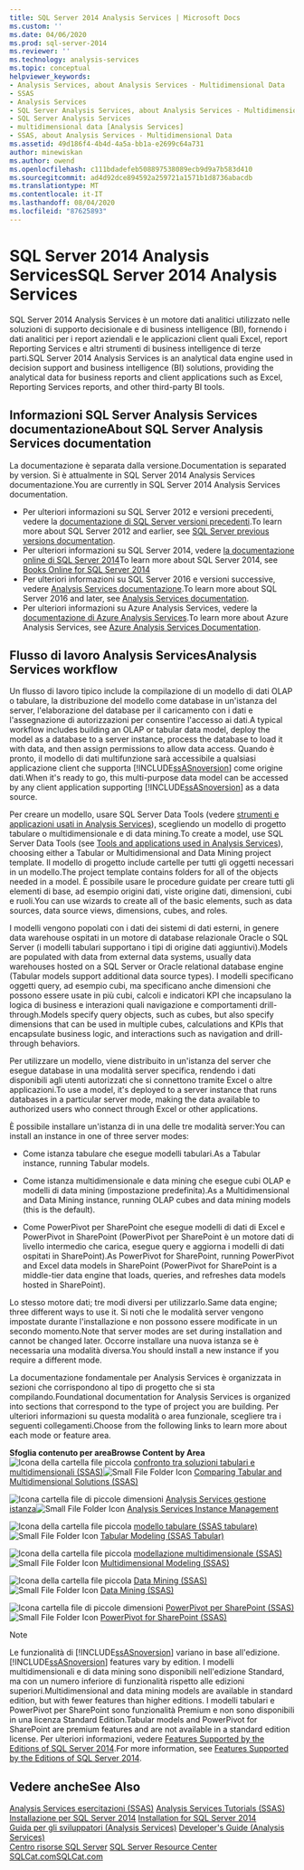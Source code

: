 ```yaml
---
title: SQL Server 2014 Analysis Services | Microsoft Docs
ms.custom: ''
ms.date: 04/06/2020
ms.prod: sql-server-2014
ms.reviewer: ''
ms.technology: analysis-services
ms.topic: conceptual
helpviewer_keywords:
- Analysis Services, about Analysis Services - Multidimensional Data
- SSAS
- Analysis Services
- SQL Server Analysis Services, about Analysis Services - Multidimensional Data
- SQL Server Analysis Services
- multidimensional data [Analysis Services]
- SSAS, about Analysis Services - Multidimensional Data
ms.assetid: 49d186f4-4b4d-4a5a-bb1a-e2699c64a731
author: minewiskan
ms.author: owend
ms.openlocfilehash: c111bdadefeb508897538089ecb9d9a7b583d410
ms.sourcegitcommit: ad4d92dce894592a259721a1571b1d8736abacdb
ms.translationtype: MT
ms.contentlocale: it-IT
ms.lasthandoff: 08/04/2020
ms.locfileid: "87625893"
---
```

# <a name="sql-server-2014-analysis-services"></a><span data-ttu-id="5d571-102">SQL Server 2014 Analysis Services</span><span class="sxs-lookup"><span data-stu-id="5d571-102">SQL Server 2014 Analysis Services</span></span>

  <span data-ttu-id="5d571-103">SQL Server 2014 Analysis Services è un motore dati analitici utilizzato nelle soluzioni di supporto decisionale e di business intelligence (BI), fornendo i dati analitici per i report aziendali e le applicazioni client quali Excel, report Reporting Services e altri strumenti di business intelligence di terze parti.</span><span class="sxs-lookup"><span data-stu-id="5d571-103">SQL Server 2014 Analysis Services is an analytical data engine used in decision support and business intelligence (BI) solutions, providing the analytical data for business reports and client applications such as Excel, Reporting Services reports, and other third-party BI tools.</span></span> 

## <a name="about-sql-server-analysis-services-documentation"></a><span data-ttu-id="5d571-104">Informazioni SQL Server Analysis Services documentazione</span><span class="sxs-lookup"><span data-stu-id="5d571-104">About SQL Server Analysis Services documentation</span></span>

<span data-ttu-id="5d571-105">La documentazione è separata dalla versione.</span><span class="sxs-lookup"><span data-stu-id="5d571-105">Documentation is separated by version.</span></span> <span data-ttu-id="5d571-106">Si è attualmente in SQL Server 2014 Analysis Services documentazione.</span><span class="sxs-lookup"><span data-stu-id="5d571-106">You are currently in SQL Server 2014 Analysis Services documentation.</span></span>

- <span data-ttu-id="5d571-107">Per ulteriori informazioni su SQL Server 2012 e versioni precedenti, vedere la [documentazione di SQL Server versioni precedenti](https://docs.microsoft.com/previous-versions/sql/).</span><span class="sxs-lookup"><span data-stu-id="5d571-107">To learn more about SQL Server 2012 and earlier, see [SQL Server previous versions documentation](https://docs.microsoft.com/previous-versions/sql/).</span></span>
- <span data-ttu-id="5d571-108">Per ulteriori informazioni su SQL Server 2014, vedere [la documentazione online di SQL Server 2014](../index.yml)</span><span class="sxs-lookup"><span data-stu-id="5d571-108">To learn more about SQL Server 2014, see [Books Online for SQL Server 2014](../index.yml)</span></span>
- <span data-ttu-id="5d571-109">Per ulteriori informazioni su SQL Server 2016 e versioni successive, vedere [Analysis Services documentazione](https://docs.microsoft.com/analysis-services/).</span><span class="sxs-lookup"><span data-stu-id="5d571-109">To learn more about SQL Server 2016 and later, see [Analysis Services documentation](https://docs.microsoft.com/analysis-services/).</span></span>
- <span data-ttu-id="5d571-110">Per ulteriori informazioni su Azure Analysis Services, vedere la [documentazione di Azure Analysis Services](https://docs.microsoft.com/azure/analysis-services/).</span><span class="sxs-lookup"><span data-stu-id="5d571-110">To learn more about Azure Analysis Services, see [Azure Analysis Services Documentation](https://docs.microsoft.com/azure/analysis-services/).</span></span>

## <a name="analysis-services-workflow"></a><span data-ttu-id="5d571-111">Flusso di lavoro Analysis Services</span><span class="sxs-lookup"><span data-stu-id="5d571-111">Analysis Services workflow</span></span>

<span data-ttu-id="5d571-112">Un flusso di lavoro tipico include la compilazione di un modello di dati OLAP o tabulare, la distribuzione del modello come database in un'istanza del server, l'elaborazione del database per il caricamento con i dati e l'assegnazione di autorizzazioni per consentire l'accesso ai dati.</span><span class="sxs-lookup"><span data-stu-id="5d571-112">A typical workflow includes building an OLAP or tabular data model, deploy the model as a database to a server instance, process the database to load it with data, and then assign permissions to allow data access.</span></span> <span data-ttu-id="5d571-113">Quando è pronto, il modello di dati multifunzione sarà accessibile a qualsiasi applicazione client che supporta [!INCLUDE[ssASnoversion](../includes/ssasnoversion-md.md)] come origine dati.</span><span class="sxs-lookup"><span data-stu-id="5d571-113">When it's ready to go, this multi-purpose data model can be accessed by any client application supporting [!INCLUDE[ssASnoversion](../includes/ssasnoversion-md.md)] as a data source.</span></span>  
  
 <span data-ttu-id="5d571-114">Per creare un modello, usare SQL Server Data Tools (vedere [strumenti e applicazioni usati in Analysis Services](tools-and-applications-used-in-analysis-services.md)), scegliendo un modello di progetto tabulare o multidimensionale e di data mining.</span><span class="sxs-lookup"><span data-stu-id="5d571-114">To create a model, use SQL Server Data Tools (see [Tools and applications used in Analysis Services](tools-and-applications-used-in-analysis-services.md)), choosing either a Tabular or Multidimensional and Data Mining project template.</span></span> <span data-ttu-id="5d571-115">Il modello di progetto include cartelle per tutti gli oggetti necessari in un modello.</span><span class="sxs-lookup"><span data-stu-id="5d571-115">The project template contains folders for all of the objects needed in a model.</span></span> <span data-ttu-id="5d571-116">È possibile usare le procedure guidate per creare tutti gli elementi di base, ad esempio origini dati, viste origine dati, dimensioni, cubi e ruoli.</span><span class="sxs-lookup"><span data-stu-id="5d571-116">You can use wizards to create all of the basic elements, such as data sources, data source views, dimensions, cubes, and roles.</span></span>  
  
 <span data-ttu-id="5d571-117">I modelli vengono popolati con i dati dei sistemi di dati esterni, in genere data warehouse ospitati in un motore di database relazionale Oracle o SQL Server (i modelli tabulari supportano i tipi di origine dati aggiuntivi).</span><span class="sxs-lookup"><span data-stu-id="5d571-117">Models are populated with data from external data systems, usually data warehouses hosted on a SQL Server or Oracle relational database engine (Tabular models support additional data source types).</span></span> <span data-ttu-id="5d571-118">I modelli specificano oggetti query, ad esempio cubi, ma specificano anche dimensioni che possono essere usate in più cubi, calcoli e indicatori KPI che incapsulano la logica di business e interazioni quali navigazione e comportamenti drill-through.</span><span class="sxs-lookup"><span data-stu-id="5d571-118">Models specify query objects, such as cubes, but also specify dimensions that can be used in multiple cubes, calculations and KPIs that encapsulate business logic, and interactions such as navigation and drill-through behaviors.</span></span>  
  
 <span data-ttu-id="5d571-119">Per utilizzare un modello, viene distribuito in un'istanza del server che esegue database in una modalità server specifica, rendendo i dati disponibili agli utenti autorizzati che si connettono tramite Excel o altre applicazioni.</span><span class="sxs-lookup"><span data-stu-id="5d571-119">To use a model, it's deployed to a server instance that runs databases in a particular server mode, making the data available to authorized users who connect through Excel or other applications.</span></span>  
  
 <span data-ttu-id="5d571-120">È possibile installare un'istanza di in una delle tre modalità server:</span><span class="sxs-lookup"><span data-stu-id="5d571-120">You can install an instance in one of three server modes:</span></span>  
  
-   <span data-ttu-id="5d571-121">Come istanza tabulare che esegue modelli tabulari.</span><span class="sxs-lookup"><span data-stu-id="5d571-121">As a Tabular instance, running Tabular models.</span></span>  
  
-   <span data-ttu-id="5d571-122">Come istanza multidimensionale e data mining che esegue cubi OLAP e modelli di data mining (impostazione predefinita).</span><span class="sxs-lookup"><span data-stu-id="5d571-122">As a Multidimensional and Data Mining instance, running OLAP cubes and data mining models (this is the default).</span></span>  
  
-   <span data-ttu-id="5d571-123">Come PowerPivot per SharePoint che esegue modelli di dati di Excel e PowerPivot in SharePoint (PowerPivot per SharePoint è un motore dati di livello intermedio che carica, esegue query e aggiorna i modelli di dati ospitati in SharePoint).</span><span class="sxs-lookup"><span data-stu-id="5d571-123">As PowerPivot for SharePoint, running PowerPivot and Excel data models in SharePoint (PowerPivot for SharePoint is a middle-tier data engine that loads, queries, and refreshes data models hosted in SharePoint).</span></span>  
  
 <span data-ttu-id="5d571-124">Lo stesso motore dati; tre modi diversi per utilizzarlo.</span><span class="sxs-lookup"><span data-stu-id="5d571-124">Same data engine; three different ways to use it.</span></span> <span data-ttu-id="5d571-125">Si noti che le modalità server vengono impostate durante l'installazione e non possono essere modificate in un secondo momento.</span><span class="sxs-lookup"><span data-stu-id="5d571-125">Note that server modes are set during installation and cannot be changed later.</span></span> <span data-ttu-id="5d571-126">Occorre installare una nuova istanza se è necessaria una modalità diversa.</span><span class="sxs-lookup"><span data-stu-id="5d571-126">You should install a new instance if you require a different mode.</span></span>  
  
 <span data-ttu-id="5d571-127">La documentazione fondamentale per Analysis Services è organizzata in sezioni che corrispondono al tipo di progetto che si sta compilando.</span><span class="sxs-lookup"><span data-stu-id="5d571-127">Foundational documentation for Analysis Services is organized into sections that correspond to the type of project you are building.</span></span> <span data-ttu-id="5d571-128">Per ulteriori informazioni su questa modalità o area funzionale, scegliere tra i seguenti collegamenti.</span><span class="sxs-lookup"><span data-stu-id="5d571-128">Choose from the following links to learn more about each mode or feature area.</span></span>  
  
 <span data-ttu-id="5d571-129">**Sfoglia contenuto per area**</span><span class="sxs-lookup"><span data-stu-id="5d571-129">**Browse Content by Area**</span></span>  
 <span data-ttu-id="5d571-130">![Icona della cartella file piccola](../../2014/integration-services/media/filefolder-small.gif "Icona della cartella file piccola") [confronto tra soluzioni tabulari e multidimensionali &#40;SSAS&#41;](comparing-tabular-and-multidimensional-solutions-ssas.md)</span><span class="sxs-lookup"><span data-stu-id="5d571-130">![Small File Folder Icon](../../2014/integration-services/media/filefolder-small.gif "Small File Folder Icon") [Comparing Tabular and Multidimensional Solutions &#40;SSAS&#41;](comparing-tabular-and-multidimensional-solutions-ssas.md)</span></span>  
  
 <span data-ttu-id="5d571-131">![Icona cartella file di piccole dimensioni](../../2014/integration-services/media/filefolder-small.gif "Icona della cartella file piccola") [Analysis Services gestione istanza](instances/analysis-services-instance-management.md)</span><span class="sxs-lookup"><span data-stu-id="5d571-131">![Small File Folder Icon](../../2014/integration-services/media/filefolder-small.gif "Small File Folder Icon") [Analysis Services Instance Management](instances/analysis-services-instance-management.md)</span></span>  
  
 <span data-ttu-id="5d571-132">![Icona della cartella file piccola](../../2014/integration-services/media/filefolder-small.gif "Icona della cartella file piccola") [modello tabulare &#40;SSAS tabulare&#41;](tabular-models/tabular-models-ssas.md)</span><span class="sxs-lookup"><span data-stu-id="5d571-132">![Small File Folder Icon](../../2014/integration-services/media/filefolder-small.gif "Small File Folder Icon") [Tabular Modeling &#40;SSAS Tabular&#41;](tabular-models/tabular-models-ssas.md)</span></span>  
  
 <span data-ttu-id="5d571-133">![Icona della cartella file piccola](../../2014/integration-services/media/filefolder-small.gif "Icona della cartella file piccola") [modellazione multidimensionale &#40;SSAS&#41;](multidimensional-models/multidimensional-models-ssas.md)</span><span class="sxs-lookup"><span data-stu-id="5d571-133">![Small File Folder Icon](../../2014/integration-services/media/filefolder-small.gif "Small File Folder Icon") [Multidimensional Modeling &#40;SSAS&#41;](multidimensional-models/multidimensional-models-ssas.md)</span></span>  
  
 <span data-ttu-id="5d571-134">![Icona della cartella file piccola](../../2014/integration-services/media/filefolder-small.gif "Icona della cartella file piccola") [Data Mining &#40;SSAS&#41;](data-mining/data-mining-ssas.md)</span><span class="sxs-lookup"><span data-stu-id="5d571-134">![Small File Folder Icon](../../2014/integration-services/media/filefolder-small.gif "Small File Folder Icon") [Data Mining &#40;SSAS&#41;](data-mining/data-mining-ssas.md)</span></span>  
  
 <span data-ttu-id="5d571-135">![Icona cartella file di piccole dimensioni](../../2014/integration-services/media/filefolder-small.gif "Icona della cartella file piccola") [PowerPivot per SharePoint &#40;SSAS&#41;](power-pivot-sharepoint/power-pivot-for-sharepoint-ssas.md)</span><span class="sxs-lookup"><span data-stu-id="5d571-135">![Small File Folder Icon](../../2014/integration-services/media/filefolder-small.gif "Small File Folder Icon") [PowerPivot for SharePoint &#40;SSAS&#41;](power-pivot-sharepoint/power-pivot-for-sharepoint-ssas.md)</span></span>  
  
> [!NOTE]  
>  <span data-ttu-id="5d571-136">Le funzionalità di [!INCLUDE[ssASnoversion](../includes/ssasnoversion-md.md)] variano in base all'edizione.</span><span class="sxs-lookup"><span data-stu-id="5d571-136">[!INCLUDE[ssASnoversion](../includes/ssasnoversion-md.md)] features vary by edition.</span></span> <span data-ttu-id="5d571-137">I modelli multidimensionali e di data mining sono disponibili nell'edizione Standard, ma con un numero inferiore di funzionalità rispetto alle edizioni superiori.</span><span class="sxs-lookup"><span data-stu-id="5d571-137">Multidimensional and data mining models are available in standard edition, but with fewer features than higher editions.</span></span> <span data-ttu-id="5d571-138">I modelli tabulari e PowerPivot per SharePoint sono funzionalità Premium e non sono disponibili in una licenza Standard Edition.</span><span class="sxs-lookup"><span data-stu-id="5d571-138">Tabular models and PowerPivot for SharePoint are premium features and are not available in a standard edition license.</span></span> <span data-ttu-id="5d571-139">Per ulteriori informazioni, vedere [Features Supported by the Editions of SQL Server 2014](../../2014/getting-started/features-supported-by-the-editions-of-sql-server-2014.md).</span><span class="sxs-lookup"><span data-stu-id="5d571-139">For more information, see [Features Supported by the Editions of SQL Server 2014](../../2014/getting-started/features-supported-by-the-editions-of-sql-server-2014.md).</span></span>  
  
## <a name="see-also"></a><span data-ttu-id="5d571-140">Vedere anche</span><span class="sxs-lookup"><span data-stu-id="5d571-140">See Also</span></span>  
 <span data-ttu-id="5d571-141">[Analysis Services esercitazioni &#40;SSAS&#41;](analysis-services-tutorials-ssas.md) </span><span class="sxs-lookup"><span data-stu-id="5d571-141">[Analysis Services Tutorials &#40;SSAS&#41;](analysis-services-tutorials-ssas.md) </span></span>  
 <span data-ttu-id="5d571-142">[Installazione per SQL Server 2014](../database-engine/install-windows/installation-for-sql-server.md) </span><span class="sxs-lookup"><span data-stu-id="5d571-142">[Installation for SQL Server 2014](../database-engine/install-windows/installation-for-sql-server.md) </span></span>  
 <span data-ttu-id="5d571-143">[Guida per gli sviluppatori &#40;Analysis Services&#41;](analysis-services-developer-documentation.md) </span><span class="sxs-lookup"><span data-stu-id="5d571-143">[Developer's Guide &#40;Analysis Services&#41;](analysis-services-developer-documentation.md) </span></span>  
 <span data-ttu-id="5d571-144">[Centro risorse SQL Server](https://go.microsoft.com/fwlink/?linkID=219676) </span><span class="sxs-lookup"><span data-stu-id="5d571-144">[SQL Server Resource Center](https://go.microsoft.com/fwlink/?linkID=219676) </span></span>  
 [<span data-ttu-id="5d571-145">SQLCat.com</span><span class="sxs-lookup"><span data-stu-id="5d571-145">SQLCat.com</span></span>](https://go.microsoft.com/fwlink/?linkID=220963)  
  
  
